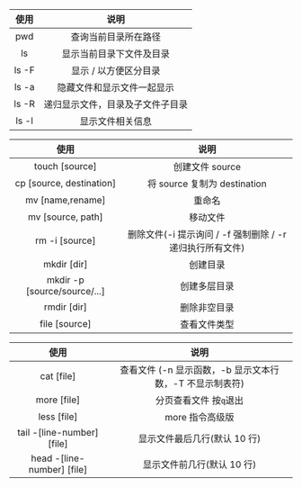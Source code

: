 |             使用             |                           说明                            |
| :--------------------------: | :-------------------------------------------------------: |
|             pwd              |                   查询当前目录所在路径                    |
|              ls              |                 显示当前目录下文件及目录                  |
|            ls -F             |                   显示 / 以方便区分目录                   |
|            ls -a             |                隐藏文件和显示文件一起显示                 |
|            ls -R             |             递归显示文件，目录及子文件子目录              |
|            ls -l             |                     显示文件相关信息                      |

|             使用             |                           说明                            |
| :--------------------------: | :-------------------------------------------------------: |
|        touch [source]        |                      创建文件 source                      |
|   cp [source, destination]   |               将 source 复制为 destination                |
|       mv [name,rename]       |                          重命名                           |
|      mv [source, path]       |                         移动文件                          |
|        rm -i [source]        | 删除文件(-i 提示询问 / -f 强制删除 / -r 递归执行所有文件) |
|         mkdir [dir]         |                         创建目录                          |
| mkdir -p [source/source/...] |                       创建多层目录                        |
| rmdir [dir]                  |                        删除非空目录                       |
|        file [source]         |                       查看文件类型                        |

|             使用             |                           说明    |
| :-------------: | :------------------------------------------: |
| cat [file] | 查看文件 (-n 显示函数，-b 显示文本行数，-T 不显示制表符) |
| more [file] | 分页查看文件 按`q`退出 |
| less [file] | more 指令高级版 |
| tail -[line-number] [file] | 显示文件最后几行(默认 10 行) |
| head -[line-number] [file] | 显示文件前几行(默认 10 行) |
